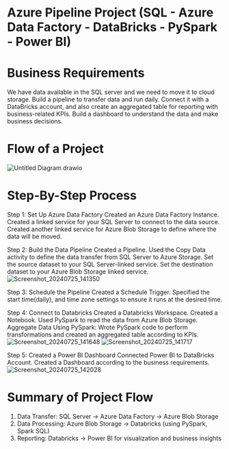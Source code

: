 
# Azure Pipeline Project (SQL - Azure Data Factory - DataBricks - PySpark - Power BI)

# Business Requirements 
We have data available in the SQL server and we need to move it to cloud storage. Build a pipeline to transfer data and run daily. Connect it with a DataBricks account, and also create an aggregated table for reporting with business-related KPIs. Build a dashboard to understand the data and make business decisions. 

# Flow of a Project
![Untitled Diagram drawio](https://github.com/user-attachments/assets/b10f4fb1-01b8-406a-87f2-eaaec36016d1)

# Step-By-Step Process 

Step 1: Set Up Azure Data Factory
Created an Azure Data Factory Instance.
Created a linked service for your SQL Server to connect to the data source.
Created another linked service for Azure Blob Storage to define where the data will be moved.

Step 2: Build the Data Pipeline
Created a Pipeline.
Used the Copy Data activity to define the data transfer from SQL Server to Azure Storage.
Set the source dataset to your SQL Server-linked service.
Set the destination dataset to your Azure Blob Storage linked service.
![Screenshot_20240725_141350](https://github.com/user-attachments/assets/b24f110f-7347-471a-9ec3-9729dda61e86)


Step 3: Schedule the Pipeline
Created a Schedule Trigger.
Specified the start time(daily), and time zone settings to ensure it runs at the desired time.

Step 4: Connect to Databricks
Created a Databricks Workspace.
Created a Notebook.
Used PySpark to read the data from Azure Blob Storage.
Aggregate Data Using PySpark:
Wrote PySpark code to perform transformations and created an aggregated table according to KPIs.
![Screenshot_20240725_141648](https://github.com/user-attachments/assets/84897a0c-71a5-42cc-a7e1-5a109a3e0480)
![Screenshot_20240725_141717](https://github.com/user-attachments/assets/d445d8e9-60f4-48d2-ab3d-f83ef679ecb6)



Step 5: Created a Power BI Dashboard
Connected Power BI to DataBricks Account.
Created a Dashboard according to the business requirements.
![Screenshot_20240725_142028](https://github.com/user-attachments/assets/57ceb4b3-edb6-41a5-9fbe-19ceda2b4308)


# Summary of Project Flow
1. Data Transfer: SQL Server → Azure Data Factory → Azure Blob Storage 
2. Data Processing: Azure Blob Storage → Databricks (using PySpark, Spark SQL)
3. Reporting: Databricks → Power BI for visualization and business insights
